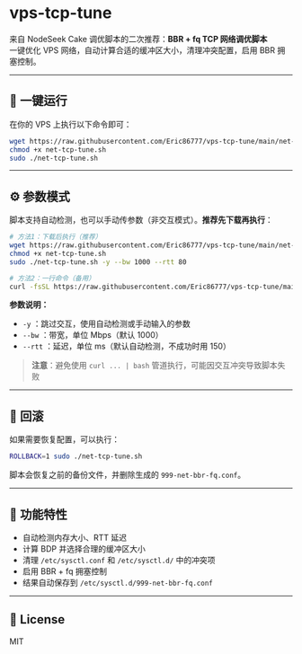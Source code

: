 # vps-tcp-tune

来自 NodeSeek Cake 调优脚本的二次推荐：**BBR + fq TCP 网络调优脚本**  
一键优化 VPS 网络，自动计算合适的缓冲区大小，清理冲突配置，启用 BBR 拥塞控制。

---

## 🚀 一键运行

在你的 VPS 上执行以下命令即可：

```bash
wget https://raw.githubusercontent.com/Eric86777/vps-tcp-tune/main/net-tcp-tune.sh
chmod +x net-tcp-tune.sh
sudo ./net-tcp-tune.sh
```

---

## ⚙️ 参数模式

脚本支持自动检测，也可以手动传参数（非交互模式）。**推荐先下载再执行**：

```bash
# 方法1：下载后执行（推荐）
wget https://raw.githubusercontent.com/Eric86777/vps-tcp-tune/main/net-tcp-tune.sh
chmod +x net-tcp-tune.sh
sudo ./net-tcp-tune.sh -y --bw 1000 --rtt 80
```

```bash
# 方法2：一行命令（备用）
curl -fsSL https://raw.githubusercontent.com/Eric86777/vps-tcp-tune/main/net-tcp-tune.sh -o net-tcp-tune.sh && chmod +x net-tcp-tune.sh && sudo ./net-tcp-tune.sh -y --bw 1000 --rtt 80
```

**参数说明：**
- `-y` ：跳过交互，使用自动检测或手动输入的参数
- `--bw` ：带宽，单位 Mbps（默认 1000）
- `--rtt` ：延迟，单位 ms（默认自动检测，不成功时用 150）

> **注意**：避免使用 `curl ... | bash` 管道执行，可能因交互冲突导致脚本失败

---

## 🔄 回滚

如果需要恢复配置，可以执行：

```bash
ROLLBACK=1 sudo ./net-tcp-tune.sh
```

脚本会恢复之前的备份文件，并删除生成的 `999-net-bbr-fq.conf`。

---

## 📌 功能特性

- 自动检测内存大小、RTT 延迟
- 计算 BDP 并选择合理的缓冲区大小
- 清理 `/etc/sysctl.conf` 和 `/etc/sysctl.d/` 中的冲突项
- 启用 BBR + fq 拥塞控制
- 结果自动保存到 `/etc/sysctl.d/999-net-bbr-fq.conf`

---

## 📄 License

MIT
